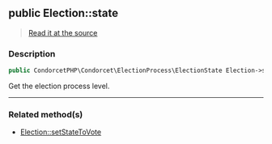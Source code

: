 ## public Election::state

> [Read it at the source](https://github.com/julien-boudry/Condorcet/blob/master/src/Election.php#L25)

### Description    

```php
public CondorcetPHP\Condorcet\ElectionProcess\ElectionState Election->state 
```

Get the election process level.
    
---------------------------------------

### Related method(s)      

* [Election::setStateToVote](/Docs/ApiReferences/Election%20Class/Election--setStateToVote.md)    
